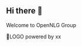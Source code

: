 ## Hi there 👋
Welcome to OpenNLG Group 

🌈LOGO powered by xx 
<!--

**Here are some ideas to get you started:**

🙋‍♀️ A short introduction - what is your organization all about?
 ✨Contribution guidelines - how can the community get involved?
👩‍💻 Useful resources - where can the community find your docs? Is there anything else the community should know?
🍿 Fun facts - what does your team eat for breakfast?
🧙 Remember, you can do mighty things with the power of [Markdown](https://docs.github.com/github/writing-on-github/getting-started-with-writing-and-formatting-on-github/basic-writing-and-formatting-syntax)
-->
